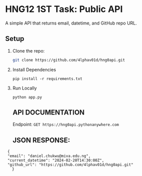 # HNG12  1ST Task: Public API

A simple API that returns email, datetime, and GitHub repo URL.

## Setup
1. Clone the repo:
   ```bash
   git clone https://github.com/4lphav01d/hng0api.git
   ```
2. Install Dependencies 
    ```
    pip install -r requirements.txt
    ```
3. Run Locally 
   ```
   python app.py
   ```


   ## API DOCUMENTATION
   Endpoint: 
   ```GET https://hng0api.pythonanywhere.com```

   ## JSON RESPONSE: 
 ```
  {
  "email": "daniel.chukwu@miva.edu.ng",
  "current_datetime": "2024-02-20T14:30:00Z",
  "github_url": "https://github.com/4lphav01d/hng0api.git"
    }
 ```